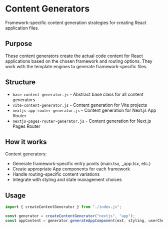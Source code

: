 # Content Generators

Framework-specific content generation strategies for creating React application files.

## Purpose

These content generators create the actual code content for React applications based on the chosen framework and routing options. They work with the template engines to generate framework-specific files.

## Structure

- `base-content-generator.js` - Abstract base class for all content generators
- `vite-content-generator.js` - Content generation for Vite projects
- `nextjs-app-router-generator.js` - Content generation for Next.js App Router
- `nextjs-pages-router-generator.js` - Content generation for Next.js Pages Router

## How it works

Content generators:

- Generate framework-specific entry points (main.tsx, \_app.tsx, etc.)
- Create appropriate App components for each framework
- Handle routing-specific content variations
- Integrate with styling and state management choices

## Usage

```javascript
import { createContentGenerator } from "./index.js";

const generator = createContentGenerator("nextjs", "app");
const appContent = generator.generateAppComponent(ext, styling, userChoices);
```
